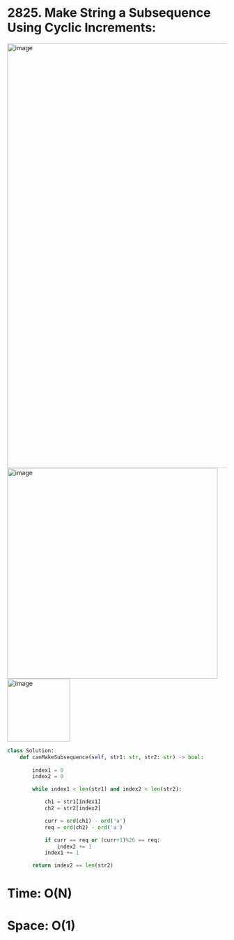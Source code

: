 # 2825. Make String a Subsequence Using Cyclic Increments:

<img width="974" alt="image" src="https://github.com/jatinbhutka/LeetCode-2022/assets/35987583/f5406d8d-c6c6-47b8-860a-328a786503f6">
<img width="483" alt="image" src="https://github.com/jatinbhutka/LeetCode-2022/assets/35987583/3e97e5d1-e964-4f76-bddb-4b002b72dcf4">
<img width="144" alt="image" src="https://github.com/jatinbhutka/LeetCode-2022/assets/35987583/563ffa2f-d974-428e-9347-792f2da17bfa">


```python
class Solution:
    def canMakeSubsequence(self, str1: str, str2: str) -> bool:
        
        index1 = 0
        index2 = 0

        while index1 < len(str1) and index2 < len(str2):

            ch1 = str1[index1]
            ch2 = str2[index2]

            curr = ord(ch1) - ord('a')
            req = ord(ch2) - ord('a')

            if curr == req or (curr+1)%26 == req:
                index2 += 1
            index1 += 1

        return index2 == len(str2)
```

# Time: O(N)
# Space: O(1)
